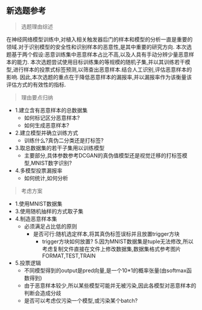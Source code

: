 ## 新选题参考

> 选题理由综述

在神经网络模型训练中,对植入相关触发器后门的样本和模型的分析一直是重要的领域.对于识别模型的安全性和识别样本的恶意性,是其中重要的研究方向.
本次选题基于两个假设:恶意训练集中恶意样本占比不高,以及人具有手动分辨少量恶意样本的能力.
本次选题尝试使用目标训练集的等规模的随机子集,并以其训练若干模型,进行样本的投票式标签预测,以筛查出恶意样本.结合人工识别,评估恶意样本的影响.
因此,本次选题的重点在于降低恶意样本的漏报率,并以漏报率作为该衡量该评估方式的有效性的指标.

> 理由要点归纳
- 1.建立含有恶意样本的总数据集
    - 如何标记区分恶意样本?
    - 如何生成恶意样本?
- 2.建立模型并确立训练方式
    - 训练什么?真伪二分类还是打标签?
- 3.取总数据集的若干子集用以训练模型
    - 主要部分,具体参数参考DCGAN的真伪值模型还是视觉迁移的打标签模型,MNIST数字识别?
- 4.多模型投票漏报率
    - 如何统计,如何分析

> 考虑方案
- 1.使用MNIST数据集
- 3.使用随机抽样的方式取子集
- 4.制造恶意样本集
  - 必须满足占比低的原则
    - 是否可行:随机选定样本,将其真伪标签误标并且放置trigger方块
      - trigger方块如何放置?
      5.因为MNIST数据集是tuple无法修改,所以考虑复制文件直接在文件上修改数据集,数据集格式参考图片FORMAT,TEST,TRAIN 
- 5.投票逻辑
  - 不同模型得到的output是pred向量,是一个10*1的概率张量(由softmax函数得到)
  - 由于恶意样本较少,所以某些模型可能并无被污染,因此各模型对恶意样本的判断会造成分歧
  - 是否可以考虑仅污染一个模型,或污染某个batch?